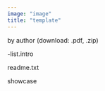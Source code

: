 ```yaml
---
image: "image"
title: "template"
---
```


by author (download: .pdf, .zip)

-list.intro

<!--more-->

readme.txt

showcase
